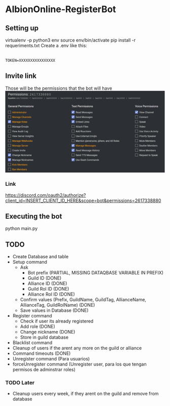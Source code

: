 # AlbionOnline-RegisterBot

## Setting up

virtualenv -p python3 env
source env/bin/activate
pip install -r requeriments.txt
Create a .env like this:

```env

TOKEN=XXXXXXXXXXXXXXXX

```

## Invite link

Those will be the permissions that the bot will have
![Permissions](./images/permissions_link.png)

### Link

<https://discord.com/oauth2/authorize?client_id=INSERT_CLIENT_ID_HERE&scope=bot&permissions=2617338880>

## Executing the bot

python main.py

## TODO

- Create Database and table
- Setup command
  - Ask
    - Bot prefix (PARTIAL, MISSING DATAQBASE VARIABLE IN PREFIX)
    - Guild ID (DONE)
    - Alliance ID (DONE)
    - Guild Rol ID (DONE)
    - Alliance Rol ID (DONE)
  - Confirm values (Prefix, GuildName, GuildTag, AllianceName, AllianceTag, GuildRolName) (DONE)
  - Save values in Database (DONE)
- Register command
  - Check if user its already registered
  - Add role (DONE)
  - Change nickname (DONE)
  - Store in guild database
- Blacklist command
- Cleanup of users if the arent any more on the guild or alliance
- Command timeouts (DONE)
- Unregister command (Para usuarios)
- forceUnregister command (Unregister user, para los que tengan permisos de adminstrar roles)

### TODO Later

- Cleanup users every week, if they arent on the guild and remove from database
